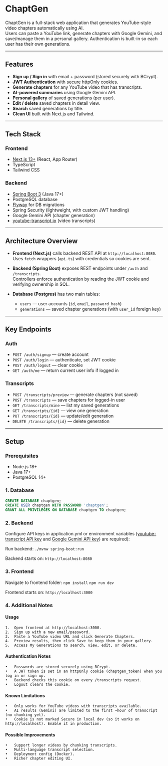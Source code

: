 # ChaptGen

ChaptGen is a full-stack web application that generates YouTube-style video chapters automatically using AI.  
Users can paste a YouTube link, generate chapters with Google Gemini, and save/manage them in a personal gallery. Authentication is built-in so each user has their own generations.

---

## Features

- **Sign up / Sign in** with email + password (stored securely with BCrypt).
- **JWT Authentication** with secure httpOnly cookies.
- **Generate chapters** for any YouTube video that has transcripts.
- **AI-powered summaries** using Google Gemini API.
- **Personal gallery** of saved generations (per user).
- **Edit / delete** saved chapters in detail view.
- **Search** saved generations by title.
- **Clean UI** built with Next.js and Tailwind.

---

## Tech Stack

### Frontend
- [Next.js 13+](https://nextjs.org/) (React, App Router)
- TypeScript
- Tailwind CSS

### Backend
- [Spring Boot 3](https://spring.io/projects/spring-boot) (Java 17+)
- PostgreSQL database
- [Flyway](https://flywaydb.org/) for DB migrations
- Spring Security (lightweight, with custom JWT handling)
- Google Gemini API (chapter generation)
- [youtube-transcript.io](https://youtube-transcript.io) (video transcripts)

---

## Architecture Overview

- **Frontend (Next.js)** calls backend REST API at `http://localhost:8080`.  
  Uses `fetch` wrappers (`api.ts`) with credentials so cookies are sent.

- **Backend (Spring Boot)** exposes REST endpoints under `/auth` and `/transcripts`.  
  Controllers enforce authentication by reading the JWT cookie and verifying ownership in SQL.

- **Database (Postgres)** has two main tables:
  - `users` — user accounts (`id`, `email`, `password_hash`)
  - `generations` — saved chapter generations (with `user_id` foreign key)

---

## Key Endpoints

### Auth
- `POST /auth/signup` — create account
- `POST /auth/login` — authenticate, set JWT cookie
- `POST /auth/logout` — clear cookie
- `GET /auth/me` — return current user info if logged in

### Transcripts
- `POST /transcripts/preview` — generate chapters (not saved)
- `POST /transcripts` — save chapters for logged-in user
- `GET /transcripts/mine` — list my saved generations
- `GET /transcripts/{id}` — view one generation
- `PUT /transcripts/{id}` — update/edit generation
- `DELETE /transcripts/{id}` — delete generation

---

## Setup

### Prerequisites
- Node.js 18+
- Java 17+
- PostgreSQL 14+

### 1. Database

```sql
CREATE DATABASE chaptgen;
CREATE USER chaptgen WITH PASSWORD 'chaptgen';
GRANT ALL PRIVILEGES ON DATABASE chaptgen TO chaptgen;
```

### 2. Backend

Configure API keys in application.yml or environment variables ([youtube-transcript API key](https://youtube-transcript.io) and [Google Gemini API key](https://ai.google.dev/gemini-api/docs/quickstart#java)) are required):

Run backend:
`./mvnw spring-boot:run`

Backend starts on:
`http://localhost:8080`

### 3. Frontend

Navigate to frontend folder:
`npm install`
`npm run dev`

Frontend starts on:
`http://localhost:3000`

### 4. Additional Notes

#### Usage
	1.	Open frontend at http://localhost:3000.
	2.	Sign up with a new email/password.
	3.	Paste a YouTube video URL and click Generate Chapters.
	4.	Preview results, then click Save to keep them in your gallery.
	5.	Access My Generations to search, view, edit, or delete.

#### Authentication Notes
	•	Passwords are stored securely using BCrypt.
	•	A JWT token is set in an httpOnly cookie (chaptgen_token) when you log in or sign up.
	•	Backend checks this cookie on every /transcripts request.
	•	Logout clears the cookie.

#### Known Limitations
	•	Only works for YouTube videos with transcripts available.
	•	AI results (Gemini) are limited to the first ~hour of transcript (no chunking yet).
	•	Cookie is not marked Secure in local dev (so it works on http://localhost). Enable it in production.

#### Possible Improvements
	•	Support longer videos by chunking transcripts.
	•	Multi-language transcript selection.
	•	Deployment config (Docker).
	•	Richer chapter editing UI.